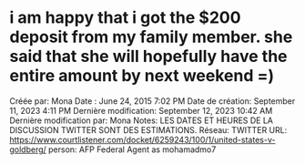 # i am happy that i got the $200 deposit from my family member. she said that she will hopefully have the entire amount by next weekend =)

Créée par: Mona
Date : June 24, 2015 7:02 PM
Date de création: September 11, 2023 4:11 PM
Dernière modification: September 12, 2023 10:42 AM
Dernière modification par: Mona
Notes: LES DATES ET HEURES DE LA DISCUSSION TWITTER SONT DES ESTIMATIONS.
Réseau: TWITTER
URL: https://www.courtlistener.com/docket/6259243/100/1/united-states-v-goldberg/
person: AFP Federal Agent as mohamadmo7